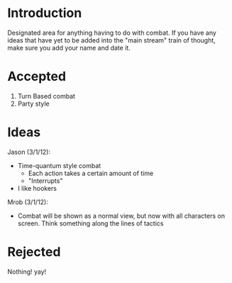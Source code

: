 # Introduction #

Designated area for anything having to do with combat. If you have any ideas that have yet to be added into the "main stream" train of thought, make sure you add your name and date it.


# Accepted #

  1. Turn Based combat
  1. Party style


# Ideas #

Jason (3/1/12):
  * Time-quantum style combat
    * Each action takes a certain amount of time
    * "Interrupts"
  * I like hookers

Mrob (3/1/12):
  * Combat will be shown as a normal view, but now with all characters on screen. Think something along the lines of tactics

# Rejected #

Nothing! yay!